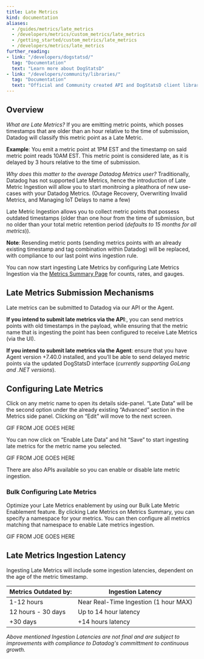 ```yaml
---
title: Late Metrics
kind: documentation
aliases:
  - /guides/metrics/late_metrics
  - /developers/metrics/custom_metrics/late_metrics
  - /getting_started/custom_metrics/late_metrics
  - /developers/metrics/late_metrics
further_reading:
- link: "/developers/dogstatsd/"
  tag: "Documentation"
  text: "Learn more about DogStatsD"
- link: "/developers/community/libraries/"
  tag: "Documentation"
  text: "Official and Community created API and DogStatsD client libraries"
---
```


## Overview

*What are Late Metrics?* If you are emitting metric points, which posses timestamps that are older than an hour relative to the time of submission, Datadog will classify this metric point as a Late Metric. 

**Example**: You emit a metric point at 1PM EST and the timestamp on said metric point reads 10AM EST. This metric point is considered late, as it is delayed by 3 hours relative to the time of submission. 

*Why does this matter to the average Datadog Metrics user?* Traditionally, Datadog has not supported Late Metrics, hence the introduction of Late Metric Ingestion will allow you to start monitroing a pleathora of new use-cases with your Datadog Metrics. (Outage Recovery, Overwriting Invalid Metrics, and Managing IoT Delays to name a few)

Late Metric Ingestion allows you to collect metric points that possess outdated timestamps (older than one hour from the time of submission, but no older than your total metric retention period (*defaults to 15 months for all metrics*)). 

**Note**: Resending metric ponts (sending metrics points with an already existing timestamp and tag combination within Datadog) will be replaced, with compliance to our last point wins ingestion rule.

You can now start ingesting Late Metrics by configuring Late Metrics Ingestion via the [Metrics Summary Page][1] for counts, rates, and gauges.

## Late Metrics Submission Mechanisms

Late metrics can be submitted to Datadog via our API or the Agent. 

**If you intend to submit late metrics via the API**:, you can send metrics points with old timestamps in the payload, while ensuring that the metric name that is ingesting the point has been configured to receive Late Metrics (via the UI). 

**If you intend to submit late metrics via the Agent**:  ensure that you have Agent version +7.40.0 installed, and you’ll be able to send delayed metric points via the updated DogStatsD interface (*currently supporting GoLang and .NET versions*). 

## Configuring Late Metrics

Click on any metric name to open its details side-panel. “Late Data” will be the second option under the already existing “Advanced” section in the Metrics side panel. Clicking on “Edit” will move to the next screen. 

GIF FROM JOE GOES HERE

You can now click on “Enable Late Data” and hit “Save” to start ingesting late metrics for the metric name you selected.

GIF FROM JOE GOES HERE

There are also APIs available so you can enable or disable late metric ingestion.

### Bulk Configuring Late Metrics

Optimize your Late Metrics enablement by using our Bulk Late Metric Enablement feature. By clicking Late Metrics on Metrics Summary, you can specify a namespace for your metrics. You can then configure all metrics matching that namespace to enable Late metrics ingestion.

GIF FROM JOE GOES HERE

## Late Metrics Ingestion Latency

Ingesting Late Metrics will include some ingestion latencies, dependent on the age of the metric timestamp. 

| Metrics Outdated by: | Ingestion Latency                     |
|----------------------|---------------------------------------|
| 1-12 hours           | Near Real-Time Ingestion (1 hour MAX) |
| 12 hours - 30 days   | Up to 14 hour latency                 |
| +30 days             | +14 hours latency                     |

*Above mentioned Ingestion Latencies are not final and are subject to improvements with compliance to Datadog's committment to continuous growth.*

[1]: /metrics/summary/